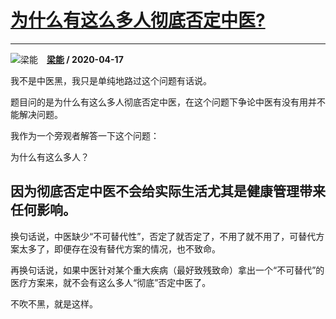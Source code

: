 # [为什么有这么多人彻底否定中医?](https://www.zhihu.com/answer/1159675714)

--------------------------------------------------------------

![梁能](https://pic2.zhimg.com/fd03b593132ac112c46fcb4cdba6da40.jpg?source=1940ef5c "梁能")&emsp;**[梁能](https://www.zhihu.com/people/liang-neng-1021) / 2020-04-17**

我不是中医黑，我只是单纯地路过这个问题有话说。

题目问的是为什么有这么多人彻底否定中医，在这个问题下争论中医有没有用并不能解决问题。

我作为一个旁观者解答一下这个问题：

为什么有这么多人？

## 因为彻底否定中医不会给实际生活尤其是健康管理带来任何影响。

换句话说，中医缺少“不可替代性”，否定了就否定了，不用了就不用了，可替代方案太多了，即便存在没有替代方案的情况，也不致命。

再换句话说，如果中医针对某个重大疾病（最好致残致命）拿出一个“不可替代”的医疗方案来，就不会有这么多人“彻底”否定中医了。

不吹不黑，就是这样。

